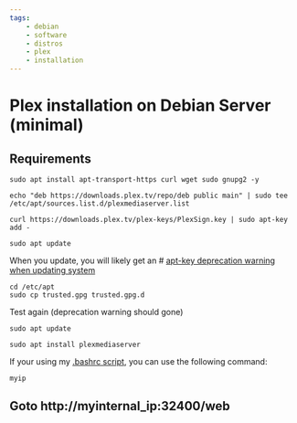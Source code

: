 ```yaml
---
tags:
    - debian
    - software
    - distros
    - plex
    - installation
---
```


# Plex installation on Debian Server (minimal)

## Requirements
```shell
sudo apt install apt-transport-https curl wget sudo gnupg2 -y
```

```shell
echo "deb https://downloads.plex.tv/repo/deb public main" | sudo tee /etc/apt/sources.list.d/plexmediaserver.list
```

```shell
curl https://downloads.plex.tv/plex-keys/PlexSign.key | sudo apt-key add -
```

```shell
sudo apt update
```

When you update, you will likely get an # [apt-key deprecation warning when updating system](https://askubuntu.com/questions/1398344/apt-key-deprecation-warning-when-updating-system)

```shell
cd /etc/apt
sudo cp trusted.gpg trusted.gpg.d
```

Test again (deprecation warning should gone)
```shell
sudo apt update
```

```shell
sudo apt install plexmediaserver
```

If your using my [.bashrc script](https://raw.githubusercontent.com/drewgrif/dotfiles/main/.bashrc), you can use the following command:

```shell
myip
```

##  Goto http://myinternal_ip:32400/web
